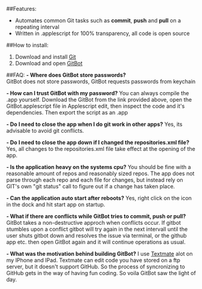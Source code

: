 ##Features:
- Automates common Git tasks such as **commit**, **push** and **pull** on a repeating interval
- Written in .applescript for 100% transparency, all code is open source

##How to install:
1. Download and install [Git](http://git-scm.com/download/mac)
2. Download and open [GitBot](https://github.com/eonist/GitBot/archive/master.zip)

##FAQ:
**- Where does GitBot store passwords?** <br/>
GitBot does not store passwords, GitBot requests passwords from keychain

**- How can I trust GitBot with my password?** 
You can always compile the .app yourself. Download the GitBot from the link provided above, open the GitBot.applescript file in Applescript edit, then inspect the code and it's dependencies. Then export the script as an .app

**- Do I need to close the app when I do git work in other apps?** 
Yes, its advisable to avoid git conflicts.

**- Do I need to close the app down if I changed the repositories.xml file?** 
Yes, all changes to the repositories.xml file take effect at the opening of the app. 

**- Is the application heavy on the systems cpu?** 
You should be fine with a reasonable amount of repos and reasonably sized repos. The app does not parse through each repo and each file for changes, but instead rely on GIT's own "git status" call to figure out if a change has taken place.

**- Can the application auto start after reboots?** 
Yes, right click on the icon in the dock and hit start app on startup.

**- What if there are conflicts while GitBot tries to commit, push or pull?** 
GitBot takes a non-destructive approch when conflicts occur. If gitbot stumbles upon a conflict gitbot will try again in the next intervall until the user shuts gitbot down and resolves the issue via terminal, or the github app etc. then open GitBot again and it will continue operations as usual.

**- What was the motivation behind building GitBot?** 
I use [Textmate](http://textmate.com) alot on my IPhone and IPad. Textmate can edit code you have stored on a ftp server, but it doesn't support GitHub. So the process of syncronizing to GitHub gets in the way of having fun coding. So voila GitBot saw the light of day. 
